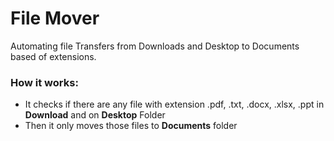 # File Mover
Automating file Transfers from Downloads and Desktop to Documents based of extensions.

### How it works:
- It checks if there are any file with extension .pdf, .txt, .docx, .xlsx, .ppt in **Download** and on **Desktop** Folder
- Then it only moves those files to **Documents** folder 
